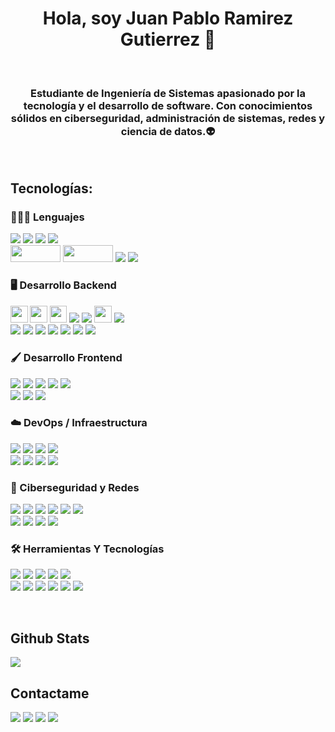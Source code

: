 <h1 align="center">Hola, soy Juan Pablo Ramirez Gutierrez 🫡 </h1>
</br>
<h3 align="center">Estudiante de Ingeniería de Sistemas apasionado por la tecnología y el desarrollo de software. Con conocimientos sólidos en ciberseguridad, administración de sistemas, redes y ciencia de datos.👽 </h3>

</br>

## Tecnologías:

<h3> 👨🏻‍💻 Lenguajes</h3>
<p>
  <img src="https://img.shields.io/badge/Java-ED8B00?style=for-the-badge&logo=openjdk&logoColor=white">
  <img src="https://img.shields.io/badge/JavaScript-F7DF1E?style=for-the-badge&logo=javascript&logoColor=black">
  <img src="https://img.shields.io/badge/c-%2300599C.svg?style=for-the-badge&logo=c&logoColor=white" >
  <img src="https://img.shields.io/badge/python-3670A0?style=for-the-badge&logo=python&logoColor=ffdd54">
  </br>

  <img src="https://img.shields.io/badge/C++-00599C?style=flat-square&logo=C%2B%2B&logoColor=white" width="80" height="27.5" >
  <img src="https://img.shields.io/badge/-SQL-000?logo=MySQL&logoColor=4479A1" width="80" height="27.5" >
  <img src="https://img.shields.io/badge/dart-%230175C2.svg?style=for-the-badge&logo=dart&logoColor=white" >
  <img src="https://img.shields.io/badge/bash_script-%23121011.svg?style=for-the-badge&logo=gnu-bash&logoColor=white">
   
  
  
</p>

<h3> 🖥️ Desarrollo Backend</h3>
<p>
  <img src="https://img.shields.io/badge/SpringBoot-6DB33F?style=flat-square&logo=Spring&logoColor=white" height="27.5">
  <img src="https://img.shields.io/badge/Hibernate-59666C?style=for-the-badge&logo=Hibernate&logoColor=white" height="27.5">
  <img src="https://img.shields.io/badge/django-%23092E20.svg?style=for-the-badge&logo=django&logoColor=white" height="27.5">
  <img src="https://img.shields.io/badge/Node.js-339933?style=for-the-badge&logo=nodedotjs&logoColor=white">
  <img src="https://img.shields.io/badge/Express.js-000000?style=for-the-badge&logo=express&logoColor=white">
  <img src= "https://img.shields.io/badge/JUnit5-25A162?logo=junit5&logoColor=fff&style=flat-square"height="27.5" >
  <img src= "https://img.shields.io/badge/-Mockito-239120?style=for-the-badge&logo=mockito&logoColor=white">
   </br>

  <img src="https://img.shields.io/badge/Rabbitmq-FF6600?style=for-the-badge&logo=rabbitmq&logoColor=white">
  <img src="https://img.shields.io/badge/Apache%20Kafka-000?style=for-the-badge&logo=apachekafka">
  <img src="https://img.shields.io/badge/postgresql-4169e1?style=for-the-badge&logo=postgresql&logoColor=white">
  <img src= "https://img.shields.io/badge/docker-%230db7ed.svg?style=for-the-badge&logo=docker&logoColor=white">
  <img src="https://img.shields.io/badge/JWT-black?style=for-the-badge&logo=JSON%20web%20tokens">
  <img src="https://img.shields.io/badge/MongoDB-%234ea94b.svg?style=for-the-badge&logo=mongodb&logoColor=white">
  <img src= "https://img.shields.io/badge/OAuth-1C1C1C?style=for-the-badge&logo=oauth&logoColor=white">
  

</p>

<h3> 🖌️ Desarrollo Frontend</h3>
<p>
  <img src="https://img.shields.io/badge/HTML5-E34F26?style=for-the-badge&logo=html5&logoColor=white">
  <img src="https://img.shields.io/badge/CSS3-1572B6?style=for-the-badge&logo=css3&logoColor=white">
  <img src="https://img.shields.io/badge/React-20232A?style=for-the-badge&logo=react&logoColor=61DAFB">
  <img src="https://img.shields.io/badge/MUI-%230081CB.svg?style=for-the-badge&logo=mui&logoColor=white">
  <img src="https://img.shields.io/badge/jquery-%230769AD.svg?style=for-the-badge&logo=jquery&logoColor=white">

  </br>
  <img src="https://img.shields.io/badge/bootstrap-%238511FA.svg?style=for-the-badge&logo=bootstrap&logoColor=white">
  <img src="https://img.shields.io/badge/express.js-%23404d59.svg?style=for-the-badge&logo=express&logoColor=%2361DAFB">
  <img src="https://img.shields.io/badge/Flutter-%2302569B.svg?style=for-the-badge&logo=Flutter&logoColor=white">
</p>

<h3> ☁️ DevOps / Infraestructura</h3>
<p>
  <img src="https://img.shields.io/badge/GoogleCloud-%234285F4.svg?style=for-the-badge&logo=google-cloud&logoColor=white">
  <img src="https://img.shields.io/badge/AWS-%23FF9900.svg?style=for-the-badge&logo=amazon-aws&logoColor=white">
  <img src= "https://img.shields.io/badge/azure-%230072C6.svg?style=for-the-badge&logo=microsoftazure&logoColor=white">
  <img src= "https://img.shields.io/badge/docker-%230db7ed.svg?style=for-the-badge&logo=docker&logoColor=white">
  <br>
  <img src= "https://img.shields.io/badge/kubernetes-%23326ce5.svg?style=for-the-badge&logo=kubernetes&logoColor=white">
  <img src="https://img.shields.io/badge/Git-F05032?style=for-the-badge&logo=git&logoColor=white">
  <img src="https://img.shields.io/badge/GitHub-100000?style=for-the-badge&logo=github&logoColor=white">
  <img src="https://img.shields.io/badge/jenkins-%232C5263.svg?style=for-the-badge&logo=jenkins&logoColor=white">

  
</p>

<h3> 🔐 Ciberseguridad y Redes </h3>

<p>
  
<img src="https://img.shields.io/badge/Linux-FCC624?style=for-the-badge&logo=linux&logoColor=black">
<img src= "https://img.shields.io/badge/manjaro-35BF5C?style=for-the-badge&logo=manjaro&logoColor=white" >
<img src= "https://img.shields.io/badge/Kali_Linux-557C94?style=for-the-badge&logo=kali-linux&logoColor=white">
<img src= "https://img.shields.io/badge/Wireshark-1679A7?style=for-the-badge&logo=Wireshark&logoColor=white">
<img src= "https://img.shields.io/badge/metasploit-2596CD?style=for-the-badge&logo=metasploit&logoColor=white">
<img src= "https://img.shields.io/badge/Grecon-2E86C1?style=for-the-badge">
<br>
<img src= "https://img.shields.io/badge/Nmap-0048BA?style=for-the-badge&logo=nmap&logoColor=white">
<img src= "https://img.shields.io/badge/Burp_Suite-FE5000?style=for-the-badge&logo=burpsuite&logoColor=white">
<img src= "https://img.shields.io/badge/Aircrack--ng-000000?style=for-the-badge&logo=aircrack-ng&logoColor=white">
<img src= "ttps://img.shields.io/badge/John_the_Ripper-990000?style=for-the-badge">


  
</p>


<h3> 🛠️  Herramientas Y Tecnologías</h3>
<p>
  <img src= "https://img.shields.io/badge/Visual%20Studio%20Code-0078d7.svg?style=for-the-badge&logo=visual-studio-code&logoColor=white">
  <img src= "https://img.shields.io/badge/IntelliJIDEA-000000.svg?style=for-the-badge&logo=intellij-idea&logoColor=white">
  <img src= "https://img.shields.io/badge/NetBeansIDE-1B6AC6.svg?style=for-the-badge&logo=apache-netbeans-ide&logoColor=white">
  <img src = "https://img.shields.io/badge/Spyder-838485?style=for-the-badge&logo=spyder%20ide&logoColor=maroon">
  <img src="https://img.shields.io/badge/Notion-000000?style=for-the-badge&logo=notion&logoColor=white">
   </br>
  <img src="https://img.shields.io/badge/Postman-FF6C37?style=for-the-badge&logo=Postman&logoColor=white">
  <img src="https://img.shields.io/badge/figma-%23F24E1E.svg?style=for-the-badge&logo=figma&logoColor=white">
  <img src= "https://img.shields.io/badge/dbeaver-382923?style=for-the-badge&logo=dbeaver&logoColor=white">
  <img src="https://img.shields.io/badge/NPM-%23CB3837.svg?style=for-the-badge&logo=npm&logoColor=white">
  <img src= "https://img.shields.io/badge/PowerBI-F2C811?style=for-the-badge&logo=Power%20BI&logoColor=white">
  <img src= "https://img.shields.io/badge/Cisco_Packet_Tracer-1BA0D7?style=for-the-badge&logo=cisco&logoColor=white">
</p>

</br>

## Github Stats 

  <tr>
    <td valign="top"><img src="https://github-readme-stats.vercel.app/api/top-langs/?username=JuanP10&theme=tokyonight&show_icons=true&hide_border=true&layout=compact"/></td>
  </tr>

## Contactame
<a href="https://www.linkedin.com/in/juan-ramirez10/" style="display: inline-block;">
    <img src="https://img.shields.io/badge/LinkedIn-0077B5?style=for-the-badge&logo=linkedin&logoColor=white">
</a>

<a href="https://www.instagram.com/juanp_ramirezg/" style="display: inline-block;">
    <img src="https://img.shields.io/badge/Instagram-E4405F?style=for-the-badge&logo=instagram&logoColor=white">
</a>

<a href="mailto:ramirezgutierrez32@gmail.com" style="display: inline-block;">
    <img src="https://img.shields.io/badge/Gmail-D14836?style=for-the-badge&logo=gmail&logoColor=white">
</a>

<a href="https://juanp10.github.io/Portfolio-Responsive/" style="display: inline-block;">
    <img src="https://img.shields.io/badge/Mi_P%C3%A1gina_Web-0A66C2?style=for-the-badge&logo=linkedin&logoColor=white">  
</a>








